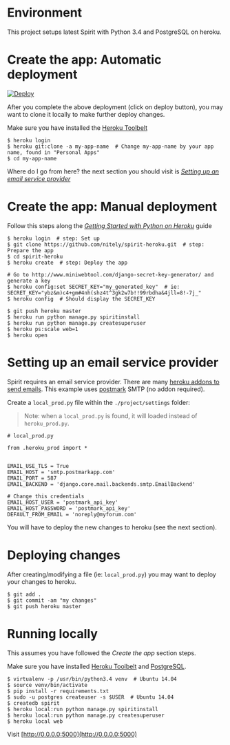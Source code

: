 # Environment

This project setups latest Spirit with Python 3.4 and PostgreSQL on heroku.

# Create the app: Automatic deployment

[![Deploy](https://www.herokucdn.com/deploy/button.png)](https://heroku.com/deploy?template=https://github.com/nitely/spirit-heroku)

After you complete the above deployment (click on deploy button), you may want to clone it locally to make further deploy changes.

Make sure you have installed the [Heroku Toolbelt](https://toolbelt.heroku.com/)

```
$ heroku login
$ heroku git:clone -a my-app-name  # Change my-app-name by your app name, found in "Personal Apps"
$ cd my-app-name
```

Where do I go from here? the next section you should visit is *[Setting up an email service provider](https://github.com/nitely/spirit-heroku#setting-up-an-email-service-provider)*

# Create the app: Manual deployment

Follow this steps along the *[Getting Started with Python on Heroku](https://devcenter.heroku.com/articles/getting-started-with-python)* guide

```
$ heroku login  # step: Set up
$ git clone https://github.com/nitely/spirit-heroku.git  # step: Prepare the app
$ cd spirit-heroku
$ heroku create  # step: Deploy the app

# Go to http://www.miniwebtool.com/django-secret-key-generator/ and generate a key
$ heroku config:set SECRET_KEY="my_generated_key"  # ie: SECRET_KEY="ybz&m)c4+gm#4nh(shz4t^3gk2w7b!!99rbdha&4jll=8!-7j_"
$ heroku config  # Should display the SECRET_KEY

$ git push heroku master
$ heroku run python manage.py spiritinstall
$ heroku run python manage.py createsuperuser
$ heroku ps:scale web=1
$ heroku open
```

# Setting up an email service provider

Spirit requires an email service provider.
There are many [heroku addons to send emails](https://addons.heroku.com/?q=email).
This example uses [postmark](https://postmarkapp.com/) SMTP (no addon required).

Create a `local_prod.py` file within the `./project/settings` folder:

> Note: when a `local_prod.py` is found, it will loaded instead of `heroku_prod.py`.

```
# local_prod.py

from .heroku_prod import *


EMAIL_USE_TLS = True
EMAIL_HOST = 'smtp.postmarkapp.com'
EMAIL_PORT = 587
EMAIL_BACKEND = 'django.core.mail.backends.smtp.EmailBackend'

# Change this credentials
EMAIL_HOST_USER = 'postmark_api_key'
EMAIL_HOST_PASSWORD = 'postmark_api_key'
DEFAULT_FROM_EMAIL = 'noreply@myforum.com'
```

You will have to deploy the new changes to heroku (see the next section).

# Deploying changes

After creating/modifying a file (ie: `local_prod.py`) you may want to deploy your changes to heroku.

```
$ git add .
$ git commit -am "my changes"
$ git push heroku master
```

# Running locally

This assumes you have followed the *Create the app* section steps.

Make sure you have installed [Heroku Toolbelt](https://toolbelt.heroku.com/) and [PostgreSQL](https://devcenter.heroku.com/articles/heroku-postgresql#local-setup).

```
$ virtualenv -p /usr/bin/python3.4 venv  # Ubuntu 14.04
$ source venv/bin/activate
$ pip install -r requirements.txt
$ sudo -u postgres createuser -s $USER  # Ubuntu 14.04
$ createdb spirit
$ heroku local:run python manage.py spiritinstall
$ heroku local:run python manage.py createsuperuser
$ heroku local web
```

Visit [http://0.0.0.0:5000](http://0.0.0.0:5000)
